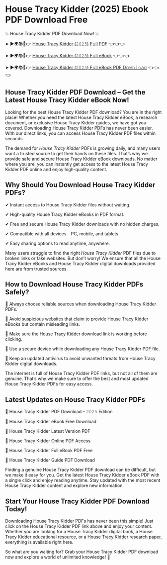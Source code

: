 # House Tracy Kidder (2025) Ebook PDF Download Free

💥 House Tracy Kidder PDF Download Now! 💥

➤ ►🌍📚📱👉 [House Tracy Kidder (𝟸𝟶𝟸𝟻) F𝚞ll PDF](https://getpdf.xyz/house-tracy-kidder) 👈👈👈


➤ ►🌍📚📱👉 [House Tracy Kidder (𝟸𝟶𝟸𝟻) F𝚞ll eBook](https://getpdf.xyz/house-tracy-kidder) 👈👈👈


➤ ►🌍📚📱👉 [House Tracy Kidder (𝟸𝟶𝟸𝟻) F𝚞ll eBook PDF D𝚘𝚠𝚗𝚕𝚘a𝚍](https://getpdf.xyz/house-tracy-kidder) 👈👈👈


## House Tracy Kidder PDF Download – Get the Latest House Tracy Kidder eBook Now!

Looking for the best House Tracy Kidder PDF download? You are in the right place! Whether you need the latest House Tracy Kidder eBook, a research document, or exclusive House Tracy Kidder guides, we have got you covered. Downloading House Tracy Kidder PDFs has never been easier. With our direct links, you can access House Tracy Kidder PDF files within seconds.

The demand for *House Tracy Kidder* PDFs is growing daily, and many users want a trusted source to get their hands on these files. That’s why we provide safe and secure House Tracy Kidder eBook downloads. No matter where you are, you can instantly get access to the latest House Tracy Kidder PDF online and enjoy high-quality content.

## Why Should You Download House Tracy Kidder PDFs?

✔ Instant access to House Tracy Kidder files without waiting.

✔ High-quality House Tracy Kidder eBooks in PDF format.

✔ Free and secure House Tracy Kidder downloads with no hidden charges.

✔ Compatible with all devices – PC, mobile, and tablets.

✔ Easy sharing options to read anytime, anywhere.

Many users struggle to find the right *House Tracy Kidder* PDF files due to broken links or fake websites. But don’t worry! We ensure that all the House Tracy Kidder eBooks and House Tracy Kidder digital downloads provided here are from trusted sources.

## How to Download House Tracy Kidder PDFs Safely?

📌 Always choose reliable sources when downloading House Tracy Kidder PDFs.

📌 Avoid suspicious websites that claim to provide House Tracy Kidder eBooks but contain misleading links.

📌 Make sure the House Tracy Kidder download link is working before clicking.

📌 Use a secure device while downloading any House Tracy Kidder PDF file.

📌 Keep an updated antivirus to avoid unwanted threats from House Tracy Kidder digital downloads.

The internet is full of House Tracy Kidder PDF links, but not all of them are genuine. That’s why we make sure to offer the best and most updated House Tracy Kidder PDFs for easy access.

## Latest Updates on House Tracy Kidder PDFs

🔹 House Tracy Kidder PDF Download – 𝟸𝟶𝟸𝟻 Edition

🔹 House Tracy Kidder eBook Free Download

🔹 House Tracy Kidder Latest Version PDF

🔹 House Tracy Kidder Online PDF Access

🔹 House Tracy Kidder Full eBook PDF Free

🔹 House Tracy Kidder Guide PDF Download

Finding a genuine House Tracy Kidder PDF download can be difficult, but we make it easy for you. Get the latest House Tracy Kidder eBook PDF with a single click and enjoy reading anytime. Stay updated with the most recent House Tracy Kidder content and explore new information.

## Start Your House Tracy Kidder PDF Download Today!

Downloading House Tracy Kidder PDFs has never been this simple! Just click on the House Tracy Kidder PDF link above and enjoy your content. Whether you are looking for a House Tracy Kidder digital book, a House Tracy Kidder educational resource, or a House Tracy Kidder research paper, everything is available right here.

So what are you waiting for? Grab your House Tracy Kidder PDF download now and explore a world of unlimited knowledge! 🚀